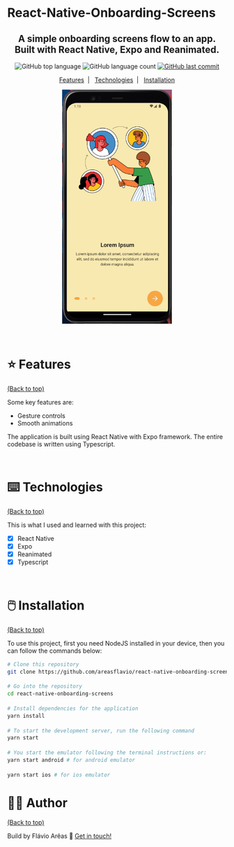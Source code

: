 # React-Native-Onboarding-Screens

<h2 align="center">
  A simple onboarding screens flow to an app. Built with React Native, Expo and Reanimated.
</h2>

<p align="center">
  <img alt="GitHub top language" src="https://img.shields.io/github/languages/top/areasflavio/react-native-onboarding-screens.svg">
  
  <img alt="GitHub language count" src="https://img.shields.io/github/languages/count/areasflavio/react-native-onboarding-screens.svg">
  
  <a href="https://github.com/areasflavio/react-native-onboarding-screens/commits/master">
    <img alt="GitHub last commit" src="https://img.shields.io/github/last-commit/areasflavio/react-native-onboarding-screens.svg">
  </a>
</p>

<p align="center">
  <a href="#star-features">Features</a>&nbsp;&nbsp;|&nbsp;&nbsp;
  <a href="#keyboard-technologies">Technologies</a>&nbsp;&nbsp;|&nbsp;&nbsp;
  <a href="#computer_mouse-installation">Installation</a>
</p>

<p align="center">
  <img alt="demo" src=".github/demo.gif" width="50%">
</p>

<br/>

# :star: Features

[(Back to top)](#React-Native-Onboarding-Screens)

Some key features are:

- Gesture controls
- Smooth animations

The application is built using React Native with Expo framework.
The entire codebase is written using Typescript.

<br/>

# :keyboard: Technologies

[(Back to top)](#React-Native-Onboarding-Screens)

This is what I used and learned with this project:

- [x] React Native
- [x] Expo
- [x] Reanimated
- [x] Typescript

<br/>

# :computer_mouse: Installation

[(Back to top)](#React-Native-Onboarding-Screens)

To use this project, first you need NodeJS installed in your device,
then you can follow the commands below:

```bash
# Clone this repository
git clone https://github.com/areasflavio/react-native-onboarding-screens.git

# Go into the repository
cd react-native-onboarding-screens

# Install dependencies for the application
yarn install

# To start the development server, run the following command
yarn start

# You start the emulator following the terminal instructions or:
yarn start android # for android emulator

yarn start ios # for ios emulator
```

# :man_technologist: Author

[(Back to top)](#React-Native-Onboarding-Screens)

Build by Flávio Arêas 👋 [Get in touch!](https://www.linkedin.com/in/areasflavio/)
